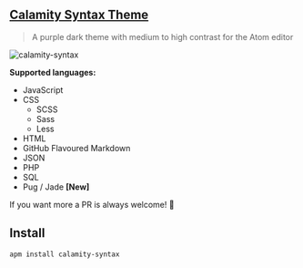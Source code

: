 ## [Calamity Syntax Theme](https://atom.io/themes/calamity-syntax)

> A purple dark theme with medium to high contrast for the Atom editor

![calamity-syntax](https://cloud.githubusercontent.com/assets/13663338/22715970/d660ad2a-ed93-11e6-9e72-2fff16f8d803.png)

**Supported languages:**

- JavaScript
- CSS
  - SCSS
  - Sass
  - Less
- HTML
- GitHub Flavoured Markdown
- JSON
- PHP
- SQL
- Pug / Jade **[New]**

If you want more a PR is always welcome! 🙂

## Install

```
apm install calamity-syntax
```
